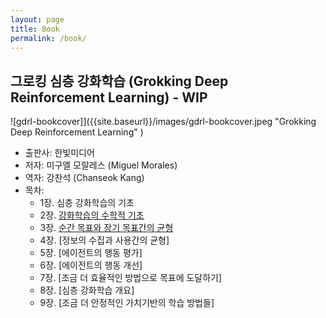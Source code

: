 ```yaml
---
layout: page
title: Book
permalink: /book/
---
```


## 그로킹 심층 강화학습 (Grokking Deep Reinforcement Learning) - WIP

![gdrl-bookcover]]({{site.baseurl}}/images/gdrl-bookcover.jpeg "Grokking Deep Reinforcement Learning" ) 

- 출판사: 한빛미디어
- 저자: 미구엘 모랄레스 (Miguel Morales)
- 역자: 강찬석 (Chanseok Kang)
- 목차:
  - 1장. 심층 강화학습의 기초
  - 2장. [강화학습의 수학적 기초](https://goodboychan.github.io/book/GDRL-chapter-2.html)
  - 3장. [순간 목표와 장기 목표간의 균형](https://goodboychan.github.io/book/GDRL-chapter-3.html)
  - 4장. [정보의 수집과 사용간의 균형]
  - 5장. [에이전트의 행동 평가]
  - 6장. [에이전트의 행동 개선]
  - 7장. [조금 더 효율적인 방법으로 목표에 도달하기]
  - 8장. [심층 강화학습 개요]
  - 9장. [조금 더 안정적인 가치기반의 학습 방법들]